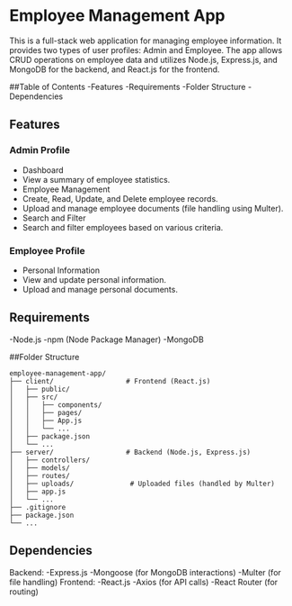 # Employee Management App
This is a full-stack web application for managing employee information. It provides two types of user profiles: Admin and Employee. The app allows CRUD operations on employee data and utilizes Node.js, Express.js, and MongoDB for the backend, and React.js for the frontend.

##Table of Contents
  -Features
  -Requirements
  -Folder Structure
  -Dependencies

## Features
### Admin Profile
  - Dashboard
  - View a summary of employee statistics.
  - Employee Management
  - Create, Read, Update, and Delete employee records.
  - Upload and manage employee documents (file handling using Multer).
  - Search and Filter
  - Search and filter employees based on various criteria.
### Employee Profile
  - Personal Information
  - View and update personal information.
  - Upload and manage personal documents.

## Requirements
  -Node.js
  -npm (Node Package Manager)
  -MongoDB

##Folder Structure
```
employee-management-app/
├── client/                  # Frontend (React.js)
│   ├── public/
│   ├── src/
│   │   ├── components/
│   │   ├── pages/
│   │   ├── App.js
│   │   └── ...
│   ├── package.json
│   └── ...
├── server/                  # Backend (Node.js, Express.js)
│   ├── controllers/
│   ├── models/
│   ├── routes/
│   ├── uploads/              # Uploaded files (handled by Multer)
│   ├── app.js
│   └── ...
├── .gitignore
├── package.json
└── ...

```  
## Dependencies
Backend:
  -Express.js
  -Mongoose (for MongoDB interactions)
  -Multer (for file handling)
Frontend:
  -React.js
  -Axios (for API calls)
  -React Router (for routing)
